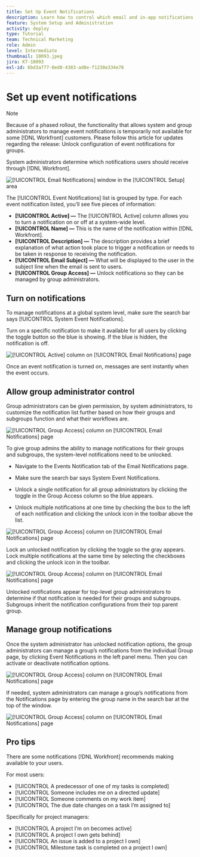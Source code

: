 ```yaml
---
title: Set Up Event Notifications
description: Learn how to control which email and in-app notifications users receive by managing event notifications.
feature: System Setup and Administration
activity: deploy
type: Tutorial
team: Technical Marketing
role: Admin
level: Intermediate
thumbnail: 10093.jpeg
jira: KT-10093
exl-id: 6bd3a777-0ed8-4383-ad8e-f1238e334e78
---
```

<!---
this has the same content as the system administrator notification setup and mangement section of the email and inapp notificiations learning path
--->

<!---
add URL link in the note at the top of the LP
--->

# Set up event notifications

>[!NOTE]
>
>Because of a phased rollout, the functionality that allows system and group administrators to manage event notifications is temporarily not available for some [!DNL Workfront] customers. Please follow this article for updates regarding the release: Unlock configuration of event notifications for groups.

System administrators determine which notifications users should receive through [!DNL Workfront].

![[!UICONTROL Email Notifications] window in the [!UICONTROL Setup] area](assets/admin-fund-notifications-1.png)

The [!UICONTROL Event Notifications] list is grouped by type. For each event notification listed, you’ll see five pieces of information:

* **[!UICONTROL Active] —** The [!UICONTROL Active] column allows you to turn a notification on or off at a system-wide level.
* **[!UICONTROL Name] —** This is the name of the notification within [!DNL Workfront].
* **[!UICONTROL Description] —** The description provides a brief explanation of what action took place to trigger a notification or needs to be taken in response to receiving the notification.
* **[!UICONTROL Email Subject] —** What will be displayed to the user in the subject line when the email is sent to users.
* **[!UICONTROL Group Access] —** Unlock notifications so they can be managed by group administrators. 

## Turn on notifications

To manage notifications at a global system level, make sure the search bar says [!UICONTROL System Event Notifications]. 

Turn on a specific notification to make it available for all users by clicking the toggle button so the blue is showing. If the blue is hidden, the notification is off.

![[!UICONTROL Active] column on [!UICONTROL Email Notifications] page](assets/admin-fund-notifications-2.png)

Once an event notification is turned on, messages are sent instantly when the event occurs.

## Allow group administrator control

Group administrators can be given permission, by system administrators, to customize the notification list further based on how their groups and subgroups function and what their workflows are.

![[!UICONTROL Group Access] column on [!UICONTROL Email Notifications] page](assets/ganotifications_01.png)

To give group admins the ability to manage notifications for their groups and subgroups, the system-level notifications need to be unlocked.

* Navigate to the Events Notification tab of the Email Notifications page. 

* Make sure the search bar says System Event Notifications. 

* Unlock a single notification for all group administrators by clicking the toggle in the Group Access column so the blue appears. 

* Unlock multiple notifications at one time by checking the box to the left of each notification and clicking the unlock icon in the toolbar above the list. 

![[!UICONTROL Group Access] column on [!UICONTROL Email Notifications] page](assets/ganotifications_02.png)

Lock an unlocked notification by clicking the toggle so the gray appears. Lock multiple notifications at the same time by selecting the checkboxes and clicking the unlock icon in the toolbar. 

![[!UICONTROL Group Access] column on [!UICONTROL Email Notifications] page](assets/ganotifications_03.png)

Unlocked notifications appear for top-level group administrators to determine if that notification is needed for their groups and subgroups. Subgroups inherit the notification configurations from their top parent group. ﻿


## Manage group notifications

Once the system administrator has unlocked notification options, the group administrators can manage a group’s notifications from the individual Group page, by clicking Event Notifications in the left panel menu. Then you can activate or deactivate notification options.

![[!UICONTROL Group Access] column on [!UICONTROL Email Notifications] page](assets/managegroupnotifications_01.png)

If needed, system administrators can manage a group’s notifications from the Notifications page by entering the group name in the search bar at the top of the window.

![[!UICONTROL Group Access] column on [!UICONTROL Email Notifications] page](assets/managegroupnotifications_02.png)

## Pro tips

There are some notifications [!DNL Workfront] recommends making available to your users.

For most users:

* [!UICONTROL A predecessor of one of my tasks is completed]
* [!UICONTROL Someone includes me on a directed update]
* [!UICONTROL Someone comments on my work item]
* [!UICONTROL The due date changes on a task I’m assigned to]
 

Specifically for project managers:

* [!UICONTROL A project I’m on becomes active]
* [!UICONTROL A project I own gets behind]
* [!UICONTROL An issue is added to a project I own]
* [!UICONTROL Milestone task is completed on a project I own]

<!---
learn more URLs
--->
